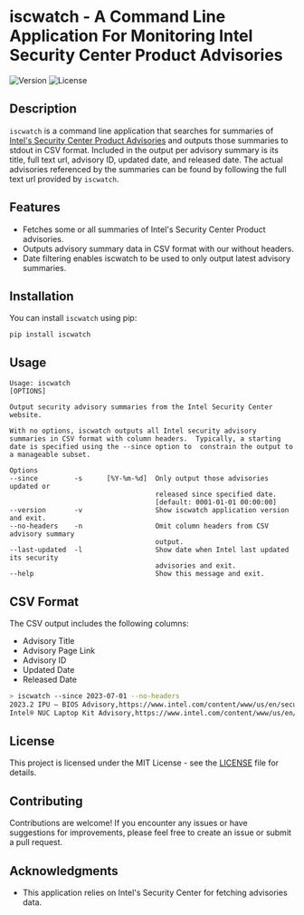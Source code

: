 # iscwatch - A Command Line Application For Monitoring Intel Security Center Product Advisories

![Version](https://img.shields.io/badge/version-0.3.3-blue.svg)
![License](https://img.shields.io/badge/license-MIT-green.svg)

## Description

`iscwatch` is a command line application that searches for summaries of [Intel's Security Center Product Advisories](https://www.intel.com/content/www/us/en/security-center/default.html) and outputs those summaries to stdout in CSV format. Included in the output per advisory summary is its title, full text url, advisory ID, updated date, and released date.  The actual advisories referenced by the summaries can be found by following the full text url provided by `iscwatch`.

## Features

- Fetches some or all summaries of Intel's Security Center Product advisories.
- Outputs advisory summary data in CSV format with our without headers.
- Date filtering enables iscwatch to be used to only output latest advisory summaries.

## Installation

You can install `iscwatch` using pip:

```
pip install iscwatch
```

## Usage

```
Usage: iscwatch
[OPTIONS]

Output security advisory summaries from the Intel Security Center website.

With no options, iscwatch outputs all Intel security advisory summaries in CSV format with column headers.  Typically, a starting date is specified using the --since option to  constrain the output to a manageable subset.

Options
--since         -s      [%Y-%m-%d]  Only output those advisories updated or
                                    released since specified date.
                                    [default: 0001-01-01 00:00:00]
--version       -v                  Show iscwatch application version and exit.
--no-headers    -n                  Omit column headers from CSV advisory summary
                                    output.
--last-updated  -l                  Show date when Intel last updated its security
                                    advisories and exit.
--help                              Show this message and exit.
```


## CSV Format

The CSV output includes the following columns:

- Advisory Title
- Advisory Page Link
- Advisory ID
- Updated Date
- Released Date

```bash
> iscwatch --since 2023-07-01 --no-headers
2023.2 IPU – BIOS Advisory,https://www.intel.com/content/www/us/en/security-center/advisory/intel-sa-00807.html,INTEL-SA-00807,2023-07-07,2023-05-09
Intel® NUC Laptop Kit Advisory,https://www.intel.com/content/www/us/en/security-center/advisory/intel-sa-00712.html,INTEL-SA-00712,2023-07-07,2022-08-09
```


## License

This project is licensed under the MIT License - see the [LICENSE](LICENSE) file for details.

## Contributing

Contributions are welcome! If you encounter any issues or have suggestions for improvements, please feel free to create an issue or submit a pull request.

## Acknowledgments

- This application relies on Intel's Security Center for fetching advisories data.
